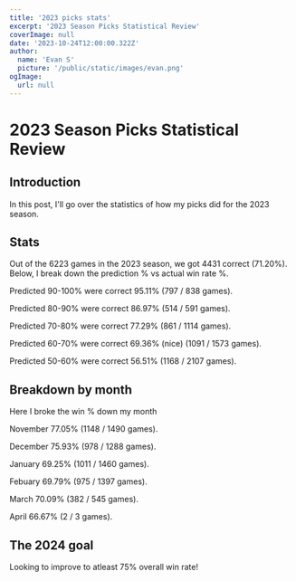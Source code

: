 ```yaml
---
title: '2023 picks stats'
excerpt: '2023 Season Picks Statistical Review'
coverImage: null
date: '2023-10-24T12:00:00.322Z'
author:
  name: 'Evan S'
  picture: '/public/static/images/evan.png'
ogImage:
  url: null
---
```


# 2023 Season Picks Statistical Review

## Introduction
In this post, I'll go over the statistics of how my picks did for the 2023 season.

## Stats
Out of the 6223 games in the 2023 season, we got 4431 correct (71.20%). Below, I break down the prediction % vs actual win rate %.

Predicted 90-100% were correct 95.11% (797 / 838 games).

Predicted 80-90% were correct 86.97% (514 / 591 games).

Predicted 70-80% were correct 77.29% (861 / 1114 games).

Predicted 60-70% were correct 69.36% (nice) (1091 / 1573 games).

Predicted 50-60% were correct 56.51% (1168 / 2107 games).

## Breakdown by month
Here I broke the win % down my month

November 77.05% (1148 / 1490 games).

December 75.93% (978 / 1288 games).

January 69.25% (1011 / 1460 games).

Febuary 69.79% (975 / 1397 games).

March 70.09% (382 / 545 games).

April 66.67% (2 / 3 games).

## The 2024 goal
Looking to improve to atleast 75% overall win rate!

